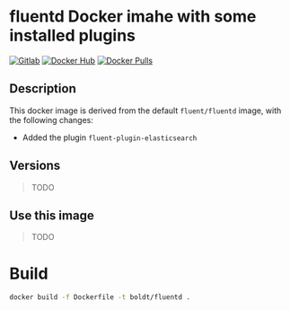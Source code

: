 # fluentd Docker imahe with some installed plugins

[![Gitlab](https://img.shields.io/static/v1.svg?label=Get%20the%20source%20code%20on&message=Github&color=555&style=popout&logo=github)](https://github.com/boldt/dockerfiles/tree/master/fluentd/)
[![Docker Hub](https://img.shields.io/static/v1.svg?label=Get%20the%20container%20on&message=Docker%20Hub&color=555&style=popout&logo=docker)](https://hub.docker.com/r/boldt/fluentd/)
[![Docker Pulls](https://img.shields.io/docker/pulls/boldt/fluentd.svg)](https://hub.docker.com/r/boldt/fluentd/)

## Description

This docker image is derived from the default `fluent/fluentd` image, with the following changes:

* Added the plugin `fluent-plugin-elasticsearch`

## Versions

> TODO

## Use this image

> TODO

# Build

```bash
docker build -f Dockerfile -t boldt/fluentd .
```
